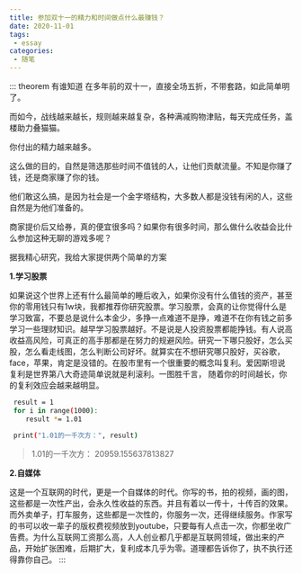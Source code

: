 ```yaml
---
title: 参加双十一的精力和时间做点什么最赚钱？
date: 2020-11-01
tags:
 - essay
categories: 
 - 随笔
---
```


::: theorem 有谁知道
在多年前的双十一，直接全场五折，不带套路，如此简单明了。

而如今，战线越来越长，规则越来越复杂，各种满减购物津贴，每天完成任务，盖楼助力叠猫猫。

你付出的精力越来越多。

这么做的目的，自然是筛选那些时间不值钱的人，让他们贡献流量。不知是你赚了钱，还是商家赚了你的钱。

他们敢这么搞，是因为社会是一个金字塔结构，大多数人都是没钱有闲的人，这些自然是为他们准备的。

商家提价后又给券，真的便宜很多吗？如果你有很多时间，那么做什么收益会比什么参加这种无聊的游戏多呢？

据我精心研究，我给大家提供两个简单的方案

**1.学习股票**

如果说这个世界上还有什么最简单的睡后收入，如果你没有什么值钱的资产，甚至你的零用钱只有1w块，我都推荐你研究股票。学习股票，会真的让你觉得什么是学习致富，不要总是说什么本金少，多挣一点难道不是挣，难道不在你有钱之前多学习一些理财知识。越早学习股票越好。不是说是人投资股票都能挣钱。有人说高收益高风险，可真正的高手那都是在努力的规避风险。研究一下哪只股好，怎么买股，怎么看走线图，怎么判断公司好坏。就算实在不想研究哪只股好，买谷歌，face，苹果，肯定是没错的。在股市里有一个很重要的概念叫复利。爱因斯坦说复利是世界第八大奇迹简单说就是利滚利。一图胜千言， 随着你的时间越长，你的复利效应会越来越明显。

```bash
 result = 1
 for i in range(1000):
    result *= 1.01

 print("1.01的一千次方：", result)

```

> 1.01的一千次方： 20959.155637813827

**2.自媒体**

 这是一个互联网的时代，更是一个自媒体的时代。你写的书，拍的视频，画的图，这些都是一次性产出，会永久性收益的东西。并且有着以一传十，十传百的效果。而外卖单子，打车服务，这些都是一次性的，你服务一次，还得继续服务。作家写的书可以收一辈子的版权费视频放到youtube，只要每有人点击一次，你都坐收广告费。为什么互联网工资那么高，人人创业都几乎都是互联网领域，做出来的产品，开始扩张困难，后期扩大，复利成本几乎为零。道理都告诉你了，执不执行还得靠你自己。
:::
